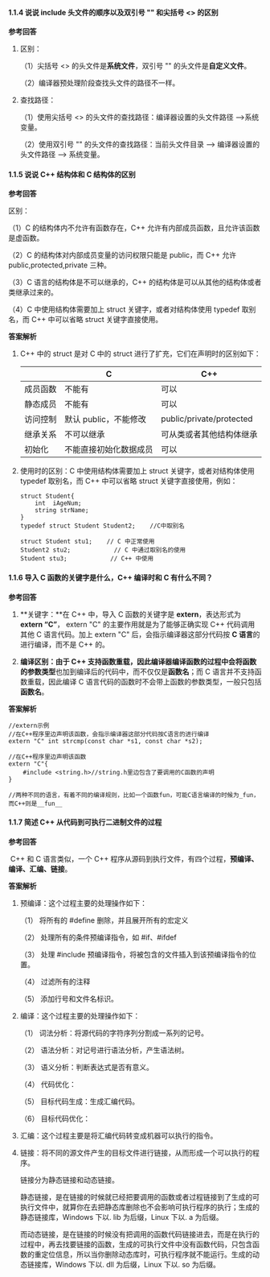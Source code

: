 
#### 1.1.4 说说 include 头文件的顺序以及双引号 "" 和尖括号 <> 的区别

**参考回答**

1.  区别：
    
    （1）尖括号 <> 的头文件是**系统文件**，双引号 "" 的头文件是**自定义文件**。
    
    （2）编译器预处理阶段查找头文件的路径不一样。
    
2.  查找路径：
    
    （1）使用尖括号 <> 的头文件的查找路径：编译器设置的头文件路径 -->系统变量。
    
    （2）使用双引号 "" 的头文件的查找路径：当前头文件目录 --> 编译器设置的头文件路径 --> 系统变量。
    

#### 1.1.5 说说 C++ 结构体和 C 结构体的区别

**参考回答**

区别：

（1）C 的结构体内不允许有函数存在，C++ 允许有内部成员函数，且允许该函数是虚函数。

（2）C 的结构体对内部成员变量的访问权限只能是 public，而 C++ 允许 public,protected,private 三种。

（3）C 语言的结构体是不可以继承的，C++ 的结构体是可以从其他的结构体或者类继承过来的。

（4）C 中使用结构体需要加上 struct 关键字，或者对结构体使用 typedef 取别名，而 C++ 中可以省略 struct 关键字直接使用。

**答案解析**

1.  C++ 中的 struct 是对 C 中的 struct 进行了扩充，它们在声明时的区别如下：
    
    <table><thead><tr><th></th><th>C</th><th>C++</th></tr></thead><tbody><tr><td>成员函数</td><td>不能有</td><td>可以</td></tr><tr><td>静态成员</td><td>不能有</td><td>可以</td></tr><tr><td>访问控制</td><td>默认 public，不能修改</td><td>public/private/protected</td></tr><tr><td>继承关系</td><td>不可以继承</td><td>可从类或者其他结构体继承</td></tr><tr><td>初始化</td><td>不能直接初始化数据成员</td><td>可以</td></tr></tbody></table>
2.  使用时的区别：C 中使用结构体需要加上 struct 关键字，或者对结构体使用 typedef 取别名，而 C++ 中可以省略 struct 关键字直接使用，例如：
    
    ```
    struct Student{
        int  iAgeNum;
        string strName;
    }
    typedef struct Student Student2;    //C中取别名
    
    struct Student stu1;    // C 中正常使用
    Student2 stu2;            // C 中通过取别名的使用
    Student stu3;            // C++ 中使用
    
    ```
    

#### 1.1.6 导入 C 函数的关键字是什么，C++ 编译时和 C 有什么不同？

**参考回答**

1.  **关键字：**在 C++ 中，导入 C 函数的关键字是 **extern**，表达形式为 **extern “C”**， extern "C" 的主要作用就是为了能够正确实现 C++ 代码调用其他 C 语言代码。加上 extern "C" 后，会指示编译器这部分代码按 **C 语言**的进行编译，而不是 C++ 的。
    
2.  **编译区别：**由于 C++ 支持函数重载，因此编译器编译函数的过程中会将函数的**参数类型**也加到编译后的代码中，而不仅仅是**函数名**；而 C 语言并不支持函数重载，因此编译 C 语言代码的函数时不会带上函数的参数类型，一般只包括**函数名**。
    

**答案解析**

```
//extern示例
//在C++程序里边声明该函数，会指示编译器这部分代码按C语言的进行编译
extern "C" int strcmp(const char *s1, const char *s2);

//在C++程序里边声明该函数
extern "C"{
    #include <string.h>//string.h里边包含了要调用的C函数的声明
}

//两种不同的语言，有着不同的编译规则，比如一个函数fun，可能C语言编译的时候为_fun，而C++则是__fun__

```

#### 1.1.7 简述 C++ 从代码到可执行二进制文件的过程

**参考回答**

​ C++ 和 C 语言类似，一个 C++ 程序从源码到执行文件，有四个过程，**预编译、编译、汇编、链接**。

**答案解析**

1.  预编译：这个过程主要的处理操作如下：
    
    （1） 将所有的 #define 删除，并且展开所有的宏定义
    
    （2） 处理所有的条件预编译指令，如 #if、#ifdef
    
    （3） 处理 #include 预编译指令，将被包含的文件插入到该预编译指令的位置。
    
    （4） 过滤所有的注释
    
    （5） 添加行号和文件名标识。
    
2.  编译：这个过程主要的处理操作如下：
    
    （1） 词法分析：将源代码的字符序列分割成一系列的记号。
    
    （2） 语法分析：对记号进行语法分析，产生语法树。
    
    （3） 语义分析：判断表达式是否有意义。
    
    （4） 代码优化：
    
    （5） 目标代码生成：生成汇编代码。
    
    （6） 目标代码优化：
    
3.  汇编：这个过程主要是将汇编代码转变成机器可以执行的指令。
    
4.  链接：将不同的源文件产生的目标文件进行链接，从而形成一个可以执行的程序。
    
    链接分为静态链接和动态链接。
    
    静态链接，是在链接的时候就已经把要调用的函数或者过程链接到了生成的可执行文件中，就算你在去把静态库删除也不会影响可执行程序的执行；生成的静态链接库，Windows 下以. lib 为后缀，Linux 下以. a 为后缀。
    
    而动态链接，是在链接的时候没有把调用的函数代码链接进去，而是在执行的过程中，再去找要链接的函数，生成的可执行文件中没有函数代码，只包含函数的重定位信息，所以当你删除动态库时，可执行程序就不能运行。生成的动态链接库，Windows 下以. dll 为后缀，Linux 下以. so 为后缀。